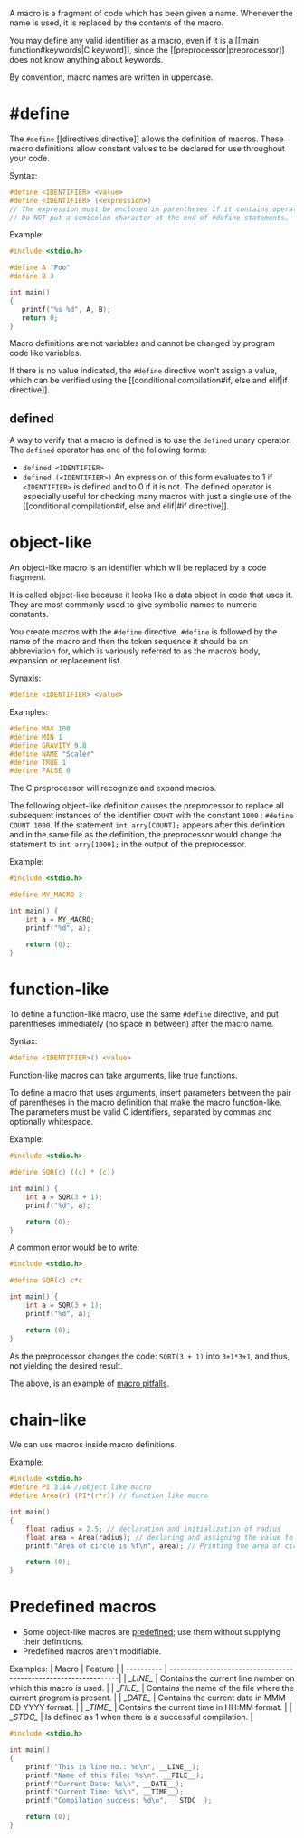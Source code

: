 A macro is a fragment of code which has been given a name. Whenever the name is used, it is replaced by the contents of the macro.

You may define any valid identifier as a macro, even if it is a [[main function#keywords|C keyword]], since the [[preprocessor|preprocessor]] does not know anything about keywords.

By convention, macro names are written in uppercase.

# \#define

The `#define` [[directives|directive]] allows the definition of macros. These macro definitions allow constant values to be declared for use throughout your code.

Syntax:

```C
#define <IDENTIFIER> <value>
#define <IDENTIFIER> (<expression>)
// The expression must be enclosed in parentheses if it contains operators.
// Do NOT put a semicolon character at the end of #define statements.
```

Example:

```C
#include <stdio.h>

#define A "Foo"
#define B 3

int main()
{
   printf("%s %d", A, B);
   return 0;
}
```

Macro definitions are not variables and cannot be changed by program code like variables.

If there is no value indicated, the `#define` directive won't assign a value, which can be verified using the [[conditional compilation#if, else and elif|if directive]].

## defined

A way to verify that a macro is defined is to use the `defined` unary operator. The `defined` operator has one of the following forms:
- `defined <IDENTIFIER>`
- `defined (<IDENTIFIER>)`
An expression of this form evaluates to 1 if `<IDENTIFIER>` is defined and to 0 if it is not. The defined operator is especially useful for checking many macros with just a single use of the [[conditional compilation#if, else and elif|#if directive]].

# object-like

An object-like macro is an identifier which will be replaced by a code fragment.

It is called object-like because it looks like a data object in code that uses it. They are most commonly used to give symbolic names to numeric constants.

You create macros with the `#define` directive. `#define` is followed by the name of the macro and then the token sequence it should be an abbreviation for, which is variously referred to as the macro’s body, expansion or replacement list.

Synaxis:

```C
#define <IDENTIFIER> <value>
```

Examples:

```C
#define MAX 100
#define MIN 1
#define GRAVITY 9.8
#define NAME "Scaler"
#define TRUE 1
#define FALSE 0
```

The C preprocessor will recognize and expand macros.

The following object-like definition causes the preprocessor to replace all subsequent instances of the identifier `COUNT` with the constant `1000` : `#define COUNT 1000`. If the statement `int arry[COUNT];` appears after this definition and in the same file as the definition, the preprocessor would change the statement to  `int arry[1000];` in the output of the preprocessor.

Example:

```C
#include <stdio.h>

#define MY_MACRO 3

int main() {
    int a = MY_MACRO;
    printf("%d", a);

	return (0);
}
```

# function-like

To define a function-like macro, use the same `#define` directive, and put parentheses immediately (no space in between) after the macro name.

Syntax:

```C
#define <IDENTIFIER>() <value>
```

Function-like macros can take arguments, like true functions.

To define a macro that uses arguments, insert parameters between the pair of parentheses in the macro definition that make the macro function-like. The parameters must be valid C identifiers, separated by commas and optionally whitespace.

Example:

```C
#include <stdio.h>

#define SQR(c) ((c) * (c))

int main() {
    int a = SQR(3 + 1);
    printf("%d", a);

	return (0);
}
```

A common error would be to write:

```C
#include <stdio.h>

#define SQR(c) c*c

int main() {
    int a = SQR(3 + 1);
    printf("%d", a);

	return (0);
}
```

As the preprocessor changes the code: `SQRT(3 + 1)` into `3+1*3+1`, and thus, not yielding the desired result.

The above, is an example of [macro pitfalls](https://gcc.gnu.org/onlinedocs/cpp/Macro-Pitfalls.html#Macro-Pitfalls).

# chain-like

We can use macros inside macro definitions.

Example:

```C
#include <stdio.h>
#define PI 3.14 //object like macro
#define Area(r) (PI*(r*r)) // function like macro

int main()
{
    float radius = 2.5; // declaration and initialization of radius
    float area = Area(radius); // declaring and assigning the value to area
    printf("Area of circle is %f\n", area); // Printing the area of circle

	return (0);
}
```

# Predefined macros

- Some object-like macros are [predefined](https://gcc.gnu.org/onlinedocs/cpp/Predefined-Macros.html#Predefined-Macros); use them without supplying their definitions.
- Predefined macros aren't modifiable.

Examples:
| Macro      | Feature                                                         |
| ---------- | ----------------------------------------------------------------|
| \__LINE\__ | Contains the current line number on which this macro is used.       |
| \__FILE\__ | Contains the name of the file where the current program is present. |
| \__DATE\__ | Contains the current date in MMM DD YYYY format.                    |
| \__TIME\__ | Contains the current time in HH:MM format.                          |
| \__STDC\__ | Is defined as 1 when there is a successful compilation.             |

```C
#include <stdio.h>

int main()
{
    printf("This is line no.: %d\n", __LINE__);
    printf("Name of this file: %s\n", __FILE__);
    printf("Current Date: %s\n", __DATE__);
    printf("Current Time: %s\n", __TIME__);
    printf("Compilation success: %d\n", __STDC__);

	return (0);
}
```




